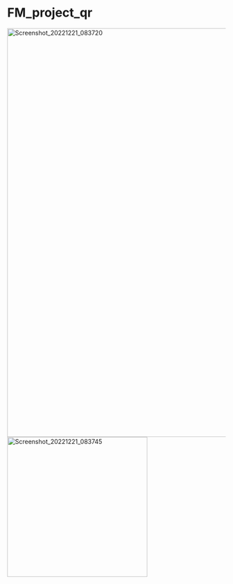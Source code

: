 # FM_project_qr
<img width="944" alt="Screenshot_20221221_083720" src="https://user-images.githubusercontent.com/79036238/208937887-b5bac3d5-2c8b-4e4d-8f79-f9c7855f6fe0.png">
<img width="323" alt="Screenshot_20221221_083745" src="https://user-images.githubusercontent.com/79036238/208937975-716c31b4-e563-4d38-80fc-fe3643d537fb.png">
